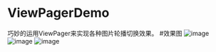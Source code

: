 # ViewPagerDemo
巧妙的运用ViewPager来实现各种图片轮播切换效果。
#效果图
![image](http://mmbiz.qpic.cn/mmbiz/MOu2ZNAwZwMlzvpurOzeqfJgLZGBzCzzlIqs1QPyRbtUnnBCH4uMmJ5LjyM24xQ37sKD1374OibILicbLEDnYj6w/0?wx_fmt=gif&wxfrom=5&wx_lazy=1)
![image](http://mmbiz.qpic.cn/mmbiz/MOu2ZNAwZwMlzvpurOzeqfJgLZGBzCzzWpibYzpibiaVoPTILz5A2EOiaicDtU8VMzricZ5OsWwv0kU8DrpjnVsKel3w/0?wx_fmt=gif&wxfrom=5&wx_lazy=1)
![image](http://mmbiz.qpic.cn/mmbiz/MOu2ZNAwZwMlzvpurOzeqfJgLZGBzCzzbSLy4wj82M7fKEUxgpibicTOjAMiaATd6wHUEEPJJGCQqc4zLz9d3eJjQ/0?wx_fmt=gif&wxfrom=5&wx_lazy=1)
